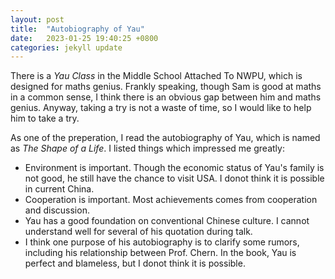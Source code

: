```yaml
---
layout: post
title:  "Autobiography of Yau"
date:   2023-01-25 19:40:25 +0800
categories: jekyll update
---
```


There is a *Yau Class* in the Middle School Attached To NWPU, which is designed for maths genius. Frankly speaking, though Sam is good at maths in a common sense, I think there is an obvious gap between him and maths genius. Anyway, taking a try is not a waste of time, so I would like to help him to take a try.

As one of the preperation, I read the autobiography of Yau, which is named as *The Shape of a Life*. I listed things which impressed me greatly:
- Environment is important. Though the economic status of Yau's family is not good, he still have the chance to visit USA. I donot think it is possible in current China.
- Cooperation is important. Most achievements comes from cooperation and discussion.
- Yau has a good foundation on conventional Chinese culture. I cannot understand well for several of his quotation during talk.
- I think one purpose of his autobiography is to clarify some rumors, including his relationship between Prof. Chern. In the book, Yau is perfect and blameless, but I donot think it is possible.
